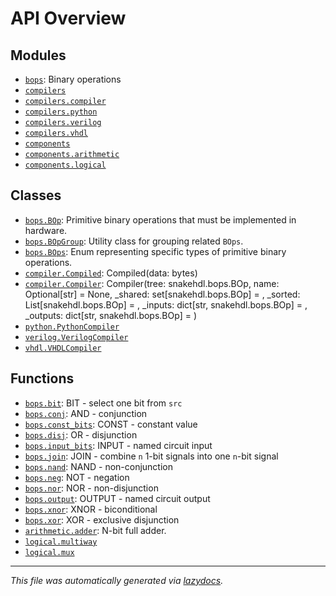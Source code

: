 <!-- markdownlint-disable -->

# API Overview

## Modules

- [`bops`](./bops.md#module-bops): Binary operations
- [`compilers`](./compilers.md#module-compilers)
- [`compilers.compiler`](./compilers.compiler.md#module-compilerscompiler)
- [`compilers.python`](./compilers.python.md#module-compilerspython)
- [`compilers.verilog`](./compilers.verilog.md#module-compilersverilog)
- [`compilers.vhdl`](./compilers.vhdl.md#module-compilersvhdl)
- [`components`](./components.md#module-components)
- [`components.arithmetic`](./components.arithmetic.md#module-componentsarithmetic)
- [`components.logical`](./components.logical.md#module-componentslogical)

## Classes

- [`bops.BOp`](./bops.md#class-bop): Primitive binary operations that must be implemented in hardware.
- [`bops.BOpGroup`](./bops.md#class-bopgroup): Utility class for grouping related `BOps`.
- [`bops.BOps`](./bops.md#class-bops): Enum representing specific types of primitive binary operations.
- [`compiler.Compiled`](./compilers.compiler.md#class-compiled): Compiled(data: bytes)
- [`compiler.Compiler`](./compilers.compiler.md#class-compiler): Compiler(tree: snakehdl.bops.BOp, name: Optional[str] = None, _shared: set[snakehdl.bops.BOp] = <factory>, _sorted: List[snakehdl.bops.BOp] = <factory>, _inputs: dict[str, snakehdl.bops.BOp] = <factory>, _outputs: dict[str, snakehdl.bops.BOp] = <factory>)
- [`python.PythonCompiler`](./compilers.python.md#class-pythoncompiler)
- [`verilog.VerilogCompiler`](./compilers.verilog.md#class-verilogcompiler)
- [`vhdl.VHDLCompiler`](./compilers.vhdl.md#class-vhdlcompiler)

## Functions

- [`bops.bit`](./bops.md#function-bit): BIT - select one bit from `src`
- [`bops.conj`](./bops.md#function-conj): AND - conjunction
- [`bops.const_bits`](./bops.md#function-const_bits): CONST - constant value
- [`bops.disj`](./bops.md#function-disj): OR - disjunction
- [`bops.input_bits`](./bops.md#function-input_bits): INPUT - named circuit input
- [`bops.join`](./bops.md#function-join): JOIN - combine `n` 1-bit signals into one `n`-bit signal
- [`bops.nand`](./bops.md#function-nand): NAND - non-conjunction
- [`bops.neg`](./bops.md#function-neg): NOT - negation
- [`bops.nor`](./bops.md#function-nor): NOR - non-disjunction
- [`bops.output`](./bops.md#function-output): OUTPUT - named circuit output
- [`bops.xnor`](./bops.md#function-xnor): XNOR - biconditional
- [`bops.xor`](./bops.md#function-xor): XOR - exclusive disjunction
- [`arithmetic.adder`](./components.arithmetic.md#function-adder): N-bit full adder.
- [`logical.multiway`](./components.logical.md#function-multiway)
- [`logical.mux`](./components.logical.md#function-mux)


---

_This file was automatically generated via [lazydocs](https://github.com/ml-tooling/lazydocs)._
